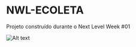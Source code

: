 # NWL-ECOLETA
Projeto construído durante o Next Level Week #01

![Alt text](https://media-exp1.licdn.com/dms/image/C5622AQHMawtBBqVeSQ/feedshare-shrink_2048_1536/0?e=1598486400&v=beta&t=Oi85-WeM67XrSYLiN6dubsDiFGilosaUrFLiemhMIUE)
